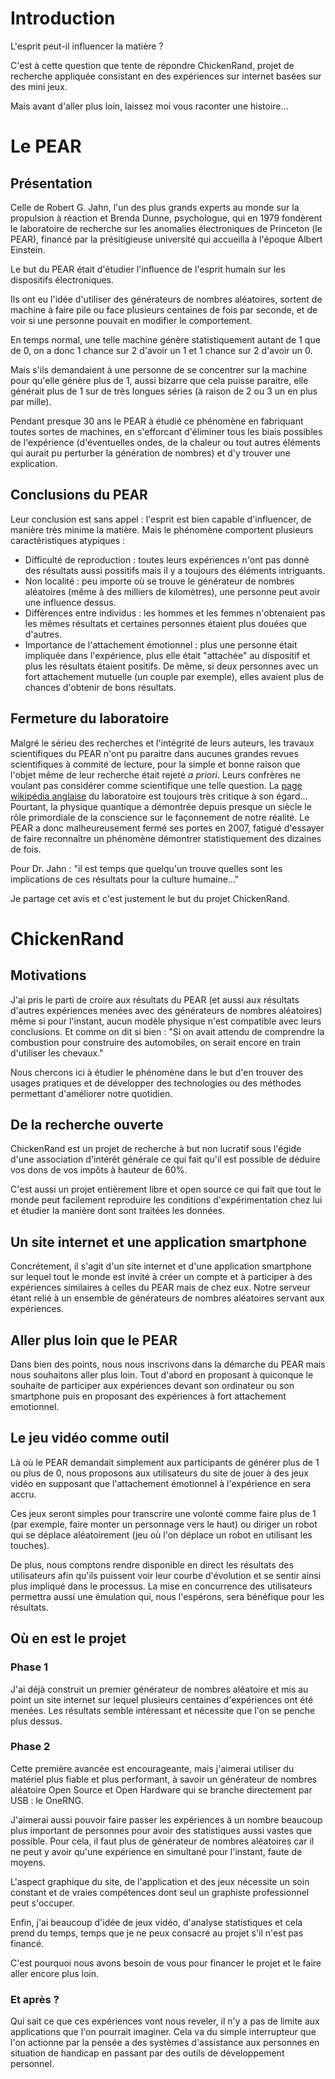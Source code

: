 # Introduction

L'esprit peut-il influencer la matière ?

C'est à cette question que tente de répondre ChickenRand, projet de recherche appliquée consistant en des expériences sur internet basées sur des mini jeux.

Mais avant d'aller plus loin, laissez moi vous raconter une histoire...

# Le PEAR

## Présentation

Celle de Robert G. Jahn, l'un des plus grands experts au monde sur la propulsion à réaction et Brenda Dunne, psychologue, qui en 1979 fondèrent le laboratoire de recherche sur les anomalies électroniques de Princeton (le PEAR), financé par la présitigieuse université qui accueilla à l'époque Albert Einstein.

Le but du PEAR était d'étudier l'influence de l'esprit humain sur les dispositifs électroniques.

Ils ont eu l'idée d'utiliser des générateurs de nombres aléatoires, sortent de machine à faire pile ou face plusieurs centaines de fois par seconde, et de voir si une personne pouvait en modifier le comportement.

En temps normal, une telle machine génère statistiquement autant de 1 que de 0, on a donc 1 chance sur 2 d'avoir un 1 et 1 chance sur 2 d'avoir un 0.

Mais s'ils demandaient à une personne de se concentrer sur la machine pour qu'elle génère plus de 1, aussi bizarre que cela puisse paraitre, elle générait plus de 1 sur de très longues séries (à raison de 2 ou 3 un en plus par mille).

Pendant presque 30 ans le PEAR à étudié ce phénomène en fabriquant toutes sortes de machines, en s'efforcant d'éliminer tous les biais possibles de l'expérience (d'éventuelles ondes, de la chaleur ou tout autres éléments qui aurait pu perturber la génération de nombres) et d'y trouver une explication.

## Conclusions du PEAR

Leur conclusion est sans appel : l'esprit est bien capable d'influencer, de manière très minime la matière. 
Mais le phénomène comportent plusieurs caractéristiques atypiques :
* Difficulté de reproduction : toutes leurs expériences n'ont pas donné des résultats aussi possitifs mais il y a toujours des éléments intriguants.
* Non localité : peu importe où se trouve le générateur de nombres aléatoires (même à des milliers de kilomètres), une personne peut avoir une influence dessus.
* Différences entre individus : les hommes et les femmes n'obtenaient pas les mêmes résultats et certaines personnes étaient plus douées que d'autres.
* Importance de l'attachement émotionnel : plus une personne était impliquée dans l'expérience, plus elle était "attachée" au dispositif et plus les résultats étaient positifs. De même, si deux personnes avec un fort attachement mutuelle (un couple par exemple), elles avaient plus de chances d'obtenir de bons résultats.

## Fermeture du laboratoire

Malgré le sérieu des recherches et l'intégrité de leurs auteurs, les travaux scientifiques du PEAR n'ont pu paraitre dans aucunes grandes revues scientifiques à commité de lecture, pour la simple et bonne raison que l'objet même de leur recherche était rejeté *a priori*.
Leurs confrères ne voulant pas considérer comme scientifique une telle question.
La [page wikipédia anglaise](https://en.wikipedia.org/wiki/Princeton_Engineering_Anomalies_Research_Lab) du laboratoire est toujours très critique à son égard...
Pourtant, la physique quantique a démontrée depuis presque un siècle le rôle primordiale de la conscience sur le façonnement de notre réalité.
Le PEAR a donc malheureusement fermé ses portes en 2007, fatigué d'essayer de faire reconnaître un phénomène démontrer statistiquement des dizaines de fois.

Pour Dr. Jahn : "il est temps que quelqu'un trouve quelles sont les implications de ces résultats pour la culture humaine..."

Je partage cet avis et c'est justement le but du projet ChickenRand.

# ChickenRand

## Motivations

J'ai pris le parti de croire aux résultats du PEAR (et aussi aux résultats d'autres expériences menées avec des générateurs de nombres aléatoires) même si pour l'instant, aucun modèle physique n'est compatible avec leurs conclusions.
Et comme on dit si bien : "Si on avait attendu de comprendre la combustion pour construire des automobiles, on serait encore en train d'utiliser les chevaux."

Nous chercons ici à étudier le phénomène dans le but d'en trouver des usages pratiques et de développer des technologies ou des méthodes permettant d'améliorer notre quotidien.

## De la recherche ouverte

ChickenRand est un projet de recherche à but non lucratif sous l'égide d'une association d'intérêt générale ce qui fait qu'il est possible de déduire vos dons de vos impôts à hauteur de 60%.

C'est aussi un projet entièrement libre et open source ce qui fait que tout le monde peut facilement reproduire les conditions d'expérimentation chez lui et étudier la manière dont sont traitées les données.

## Un site internet et une application smartphone

Concrétement, il s'agit d'un site internet et d'une application smartphone sur lequel tout le monde est invité à créer un compte et à participer à des expériences similaires à celles du PEAR mais de chez eux.
Notre serveur étant relié à un ensemble de générateurs de nombres aléatoires servant aux expériences.

## Aller plus loin que le PEAR

Dans bien des points, nous nous inscrivons dans la démarche du PEAR mais nous souhaitons aller plus loin. Tout d'abord en proposant à quiconque le souhaite de participer aux expériences devant son ordinateur  ou son smartphone puis en proposant des expériences à fort attachement emotionnel.

## Le jeu vidéo comme outil

Là où le PEAR demandait simplement aux participants de générer plus de 1 ou plus de 0, nous proposons aux utilisateurs du site de jouer à des jeux vidéo en supposant que l'attachement émotionnel à l'expérience en sera accru.

Ces jeux seront simples pour transcrire une volonté comme faire plus de 1 (par exemple, faire monter un personnage vers le haut) ou diriger un robot qui se déplace aléatoirement (jeu où l'on déplace un robot en utilisant les touches).

De plus, nous comptons rendre disponible en direct les résultats des utilisateurs afin qu'ils puissent voir leur courbe d'évolution et se sentir ainsi plus impliqué dans le processus. La mise en concurrence des utilisateurs permettra aussi une émulation qui, nous l'espérons, sera bénéfique pour les résultats.

## Où en est le projet

### Phase 1

J'ai déjà construit un premier générateur de nombres aléatoire et mis au point un site internet sur lequel plusieurs centaines d'expériences ont été menées. Les résultats semble intéressant et nécessite que l'on se penche plus dessus.

### Phase 2

Cette première avancée est encourageante, mais j'aimerai utiliser du matériel plus fiable et plus performant, à savoir un générateur de nombres aléatoire Open Source et Open Hardware qui se branche directement par USB : le OneRNG.

J'aimerai aussi pouvoir faire passer les expériences à un nombre beaucoup plus important de personnes pour avoir des statistiques aussi vastes que possible. Pour cela, il faut plus de générateur de nombres aléatoires car il ne peut y avoir qu'une expérience en simultané pour l'instant, faute de moyens.

L'aspect graphique du site, de l'application et des jeux nécessite un soin constant et de vraies compétences dont seul un graphiste professionnel peut s'occuper.

Enfin, j'ai beaucoup d'idée de jeux vidéo, d'analyse statistiques et cela prend du temps, temps que je ne peux consacré au projet s'il n'est pas financé.

C'est pourquoi nous avons besoin de vous pour financer le projet et le faire aller encore plus loin.

### Et après ?

Qui sait ce que ces expériences vont nous reveler, il n'y a pas de limite aux applications que l'on pourrait imaginer. Cela va du simple interrupteur que l'on actionne par la pensée a des systèmes d'assistance aux personnes en situation de handicap en passant par des outils de développement personnel.